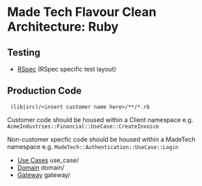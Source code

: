# Made Tech Flavour Clean Architecture: Ruby

## Testing 
* [RSpec](ruby/RSpec.md) (RSpec specific test layout)

## Production Code
``` (lib|src)/<insert customer name here>/**/*.rb```

Customer code should be housed within a Client namespace e.g. ```AcmeIndustries::Financial::UseCase::CreateInvoice```

Non-customer specfic code should be housed within a MadeTech namespace e.g. ```MadeTech::Authentication::UseCase::Login```

* [Use Cases](ruby/UseCases.md) use_case/ 
* [Domain](ruby/Domain.md) domain/
* [Gateway](ruby/Gateway.md) gateway/
